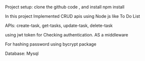 Project setup: clone the github code , and install npm install

In this project Implemented CRUD apis using Node js like To Do List

APIs:
create-task,
get-tasks,
update-task,
delete-task

using jwt token for Checking authentication. AS a middleware

For hashing password using bycrypt package 

Database: Mysql 
